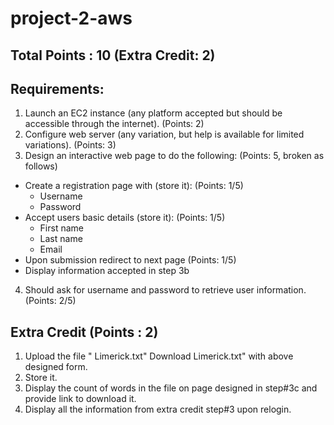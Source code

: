 # project-2-aws

## Total Points : 10 (Extra Credit: 2)

## Requirements:
1. Launch an EC2 instance (any platform accepted but should be accessible through the internet). (Points: 2)
2. Configure web server (any variation, but help is available for limited variations). (Points: 3)
3. Design an interactive web page to do the following: (Points: 5, broken as follows)
  - Create a registration page with (store it): (Points: 1/5)
    - Username
    - Password
  - Accept users basic details (store it): (Points: 1/5)
    - First name
    - Last name
    - Email
  - Upon submission redirect to next page (Points: 1/5)
  - Display information accepted in step 3b
4. Should ask for username and password to retrieve user information. (Points: 2/5)

## Extra Credit (Points : 2)
1. Upload the file " Limerick.txt"  Download Limerick.txt" with above designed form.
2. Store it.
3. Display the count of words in the file on page designed in step#3c and provide link to download it.
4. Display all the information from extra credit step#3 upon relogin.
 
